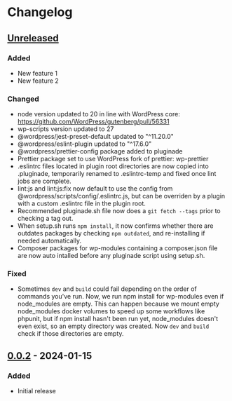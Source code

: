 # Changelog

## [Unreleased]

### Added
- New feature 1
- New feature 2

### Changed
- node version updated to 20 in line with WordPress core: https://github.com/WordPress/gutenberg/pull/56331
- wp-scripts version updated to 27
- @wordpress/jest-preset-default updated to "^11.20.0"
- @wordpress/eslint-plugin updated to "^17.6.0"
- @wordpress/prettier-config package added to pluginade
- Prettier package set to use WordPress fork of prettier: wp-prettier
- .eslintrc files located in plugin root directories are now copied into .pluginade, temporarily renamed to .eslintrc-temp and fixed once lint jobs are complete.
- lint:js and lint:js:fix now default to use the config from @wordpress/scripts/config/.eslintrc.js, but can be overriden by a plugin with a custom .eslintrc file in the plugin root.
- Recommended pluginade.sh file now does a `git fetch --tags` prior to checking a tag out.
- When setup.sh runs `npm install`, it now confirms whether there are outdates packages by checking `npm outdated`, and re-installing if needed automatically.
- Composer packages for wp-modules containing a composer.json file are now auto intalled before any pluginade script using setup.sh.

### Fixed
- Sometimes `dev` and `build` could fail depending on the order of commands you've run. Now, we run npm install for wp-modules even if node_modules are empty. This can happen because we mount empty node_modules docker volumes to speed up some workflows like phpunit, but if npm install hasn't been run yet, node_modules doesn't even exist, so an empty directory was created. Now `dev` and `build` check if those directories are empty.

## [0.0.2] - 2024-01-15

### Added
- Initial release

[Unreleased]: https://github.com/your-repo/compare/v0.0.2...HEAD
[0.0.2]: https://github.com/your-repo/releases/tag/v0.0.2
